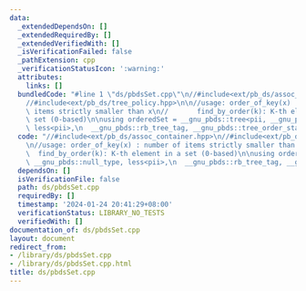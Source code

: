```yaml
---
data:
  _extendedDependsOn: []
  _extendedRequiredBy: []
  _extendedVerifiedWith: []
  _isVerificationFailed: false
  _pathExtension: cpp
  _verificationStatusIcon: ':warning:'
  attributes:
    links: []
  bundledCode: "#line 1 \"ds/pbdsSet.cpp\"\n//#include<ext/pb_ds/assoc_container.hpp>\n\
    //#include<ext/pb_ds/tree_policy.hpp>\n\n//usage: order_of_key(x) : number of\
    \ items strictly smaller than x\n//       find_by_order(k): K-th element in a\
    \ set (0-based)\n\nusing orderedSet = __gnu_pbds::tree<pii, __gnu_pbds::null_type,\
    \ less<pii>,\n  __gnu_pbds::rb_tree_tag, __gnu_pbds::tree_order_statistics_node_update>;\n"
  code: "//#include<ext/pb_ds/assoc_container.hpp>\n//#include<ext/pb_ds/tree_policy.hpp>\n\
    \n//usage: order_of_key(x) : number of items strictly smaller than x\n//     \
    \  find_by_order(k): K-th element in a set (0-based)\n\nusing orderedSet = __gnu_pbds::tree<pii,\
    \ __gnu_pbds::null_type, less<pii>,\n  __gnu_pbds::rb_tree_tag, __gnu_pbds::tree_order_statistics_node_update>;\n"
  dependsOn: []
  isVerificationFile: false
  path: ds/pbdsSet.cpp
  requiredBy: []
  timestamp: '2024-01-24 20:41:29+08:00'
  verificationStatus: LIBRARY_NO_TESTS
  verifiedWith: []
documentation_of: ds/pbdsSet.cpp
layout: document
redirect_from:
- /library/ds/pbdsSet.cpp
- /library/ds/pbdsSet.cpp.html
title: ds/pbdsSet.cpp
---
```

